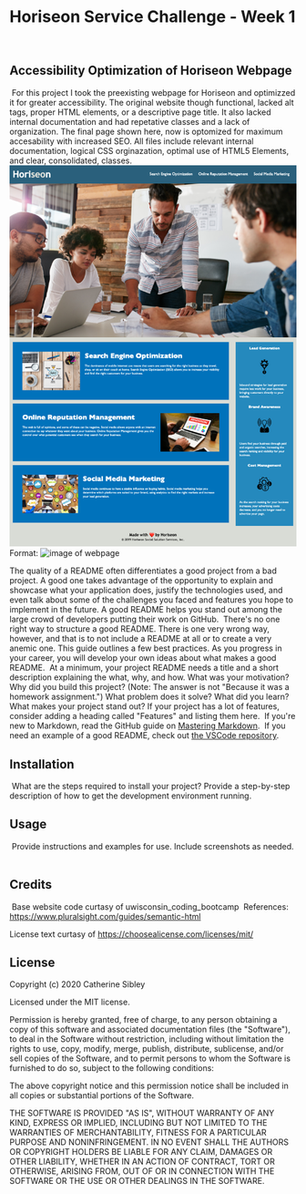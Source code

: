 # Horiseon Service Challenge - Week 1
​
## Accessibility Optimization of Horiseon Webpage
​
​For this project I took the preexisting webpage for Horiseon and optimizzed it for greater accessibility. The original website though functional, lacked alt tags, proper HTML elements, or a descriptive page title. It also lacked internal documentation and had repetative classes and a lack of organization. The final page shown here, now is optomized for maximum accesability with increased SEO. All files include relevant internal documentation, logical CSS orginazation, optimal use of HTML5 Elements, and clear, consolidated, classes.
​
![Horiseon Services Page](Develop/assets/images/HoriseonServicesMockup.png)
Format: ![image of webpage](url)

The quality of a README often differentiates a good project from a bad project. A good one takes advantage of the opportunity to explain and showcase what your application does, justify the technologies used, and even talk about some of the challenges you faced and features you hope to implement in the future. A good README helps you stand out among the large crowd of developers putting their work on GitHub.
​
There's no one right way to structure a good README. There is one very wrong way, however, and that is to not include a README at all or to create a very anemic one. This guide outlines a few best practices. As you progress in your career, you will develop your own ideas about what makes a good README.
​
At a minimum, your project README needs a title and a short description explaining the what, why, and how. What was your motivation? Why did you build this project? (Note: The answer is not "Because it was a homework assignment.") What problem does it solve? What did you learn? What makes your project stand out? If your project has a lot of features, consider adding a heading called "Features" and listing them here.
​
If you're new to Markdown, read the GitHub guide on [Mastering Markdown](https://guides.github.com/features/mastering-markdown/).
​
If you need an example of a good README, check out [the VSCode repository](https://github.com/microsoft/vscode).
​
​
## Installation
​
What are the steps required to install your project? Provide a step-by-step description of how to get the development environment running.
​
​
## Usage 
​
Provide instructions and examples for use. Include screenshots as needed. 
​
​
## Credits
​
Base website code curtasy of uwisconsin_coding_bootcamp
​
​References: 
​https://www.pluralsight.com/guides/semantic-html

​License text curtasy of https://choosealicense.com/licenses/mit/
​
​
## License

Copyright (c) 2020 Catherine Sibley

Licensed under the MIT license.

Permission is hereby granted, free of charge, to any person obtaining a copy of this software and associated documentation files (the "Software"), to deal in the Software without restriction, including without limitation the rights to use, copy, modify, merge, publish, distribute, sublicense, and/or sell copies of the Software, and to permit persons to whom the Software is furnished to do so, subject to the following conditions:

The above copyright notice and this permission notice shall be included in all copies or substantial portions of the Software.

THE SOFTWARE IS PROVIDED "AS IS", WITHOUT WARRANTY OF ANY KIND, EXPRESS OR IMPLIED, INCLUDING BUT NOT LIMITED TO THE WARRANTIES OF MERCHANTABILITY,
FITNESS FOR A PARTICULAR PURPOSE AND NONINFRINGEMENT. IN NO EVENT SHALL THE
AUTHORS OR COPYRIGHT HOLDERS BE LIABLE FOR ANY CLAIM, DAMAGES OR OTHER
LIABILITY, WHETHER IN AN ACTION OF CONTRACT, TORT OR OTHERWISE, ARISING FROM, OUT OF OR IN CONNECTION WITH THE SOFTWARE OR THE USE OR OTHER DEALINGS IN THE SOFTWARE.

